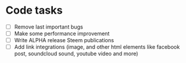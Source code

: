 # Code tasks

* [ ] Remove last important bugs
* [ ] Make some performance improvement
* [ ] Write ALPHA release Steem publications
* [ ] Add link integrations (image, and other html elements like facebook post, soundcloud sound, youtube video and more)
